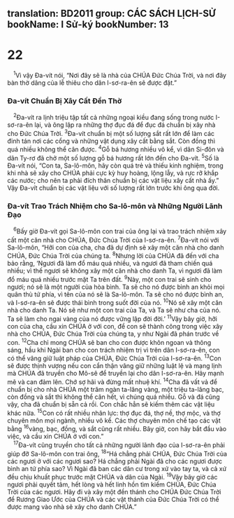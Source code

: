 translation: BD2011
group: CÁC SÁCH LỊCH-SỬ
bookName: I Sử-ký 
bookNumber: 13
-------

<div class="title"><h1>22</h1></div>
<span class="verse 1su_22_1"> <sup>1</sup>Vì vậy Ða-vít nói, “Nơi đây sẽ là nhà của CHÚA Ðức Chúa Trời, và nơi đây bàn thờ dâng của lễ thiêu cho dân I-sơ-ra-ên sẽ được đặt.”<br/></span>
<div class="title"><h3>Ða-vít Chuẩn Bị Xây Cất Ðền Thờ</h3></div>
<span class="verse 1su_22_2"> <sup>2</sup>Ða-vít ra lịnh triệu tập tất cả những ngoại kiều đang sống trong nước I-sơ-ra-ên lại, và ông lập ra những thợ đục đá để đục đá chuẩn bị xây nhà cho Ðức Chúa Trời. </span>
<span class="verse 1su_22_3"><sup>3</sup>Ða-vít chuẩn bị một số lượng sắt rất lớn để làm các đinh tán nơi các cổng và những vật dụng xây cất bằng sắt. Còn đồng thì quá nhiều không thể cân được. </span>
<span class="verse 1su_22_4"><sup>4</sup>Gỗ bá hương nhiều vô kể, vì dân Si-đôn và dân Ty-rơ đã chở một số lượng gỗ bá hương rất lớn đến cho Ða-vít. </span>
<span class="verse 1su_22_5"><sup>5</sup>Số là Ða-vít nói, “Con ta, Sa-lô-môn, hãy còn quá trẻ và thiếu kinh nghiệm, trong khi nhà sẽ xây cho CHÚA phải cực kỳ huy hoàng, lộng lẫy, và rực rỡ khắp các nước; cho nên ta phải đích thân chuẩn bị các vật liệu xây cất nhà ấy.” Vậy Ða-vít chuẩn bị các vật liệu với số lượng rất lớn trước khi ông qua đời.<br/></span>
<div class="title"><h3>Ða-vít Trao Trách Nhiệm cho Sa-lô-môn và Những Người Lãnh Ðạo</h3></div>
<span class="verse 1su_22_6"> <sup>6</sup>Bấy giờ Ða-vít gọi Sa-lô-môn con trai của ông lại và trao trách nhiệm xây cất một căn nhà cho CHÚA, Ðức Chúa Trời của I-sơ-ra-ên. </span>
<span class="verse 1su_22_7"><sup>7</sup>Ða-vít nói với Sa-lô-môn, “Hỡi con của cha, cha đã dự định sẽ xây một căn nhà cho danh CHÚA, Ðức Chúa Trời của chúng ta. </span>
<span class="verse 1su_22_8"><sup>8</sup>Nhưng lời của CHÚA đã đến với cha bảo rằng, ‘Ngươi đã làm đổ máu quá nhiều, và ngươi đã tham chiến quá nhiều; vì thế ngươi sẽ không xây một căn nhà cho danh Ta, vì ngươi đã làm đổ máu quá nhiều trước mặt Ta trên đất. </span>
<span class="verse 1su_22_9"><sup>9</sup>Này, một con trai sẽ sinh cho ngươi; nó sẽ là một người của hòa bình. Ta sẽ cho nó được bình an khỏi mọi quân thù tứ phía, vì tên của nó sẽ là Sa-lô-môn. Ta sẽ cho nó được bình an, và I-sơ-ra-ên sẽ được thái bình trong suốt đời của nó. </span>
<span class="verse 1su_22_10"><sup>10</sup>Nó sẽ xây một căn nhà cho danh Ta. Nó sẽ như một con trai của Ta, và Ta sẽ như cha của nó. Ta sẽ làm cho ngai vàng của nó được vững lập đời đời.’ </span>
<span class="verse 1su_22_11"><sup>11</sup>Vậy bây giờ, hỡi con của cha, cầu xin CHÚA ở với con, để con sẽ thành công trong việc xây nhà cho CHÚA, Ðức Chúa Trời của chúng ta, y như Ngài đã phán trước về con. </span>
<span class="verse 1su_22_12"><sup>12</sup>Cha chỉ mong CHÚA sẽ ban cho con được khôn ngoan và thông sáng, hầu khi Ngài ban cho con trách nhiệm trị vì trên dân I-sơ-ra-ên, con có thể vâng giữ luật pháp của CHÚA, Ðức Chúa Trời của I-sơ-ra-ên. </span>
<span class="verse 1su_22_13"><sup>13</sup>Con sẽ được thịnh vượng nếu con cẩn thận vâng giữ những luật lệ và mạng lịnh mà CHÚA đã truyền cho Mô-sê để truyền lại cho dân I-sơ-ra-ên. Hãy mạnh mẽ và can đảm lên. Chớ sợ hãi và đừng mất nhuệ khí. </span>
<span class="verse 1su_22_14"><sup>14</sup>Cha đã vất vả để chuẩn bị cho nhà CHÚA một trăm ngàn ta-lâng vàng, một triệu ta-lâng bạc, còn đồng và sắt thì không thể cân hết, vì chúng quá nhiều. Gỗ và đá cũng vậy, cha đã chuẩn bị sẵn cả rồi. Con chắc hẳn sẽ kiếm thêm các vật liệu khác nữa. </span>
<span class="verse 1su_22_15"><sup>15</sup>Con có rất nhiều nhân lực: thợ đục đá, thợ nề, thợ mộc, và thợ chuyên môn mọi ngành, nhiều vô kể. Các thợ chuyên môn chế tạo các vật bằng </span>
<span class="verse 1su_22_16"><sup>16</sup>vàng, bạc, đồng, và sắt cũng rất nhiều. Bây giờ, con hãy bắt đầu vào việc, và cầu xin CHÚA ở với con.”<br/></span>
<span class="verse 1su_22_17"> <sup>17</sup>Ða-vít cũng truyền cho tất cả những người lãnh đạo của I-sơ-ra-ên phải giúp đỡ Sa-lô-môn con trai ông, </span>
<span class="verse 1su_22_18"><sup>18</sup>“Há chẳng phải CHÚA, Ðức Chúa Trời của các ngươi ở với các ngươi sao? Há chẳng phải Ngài đã cho các ngươi được bình an tứ phía sao? Vì Ngài đã ban các dân cư trong xứ vào tay ta, và cả xứ đều chịu khuất phục trước mặt CHÚA và dân của Ngài. </span>
<span class="verse 1su_22_19"><sup>19</sup>Vậy bây giờ các ngươi phải quyết tâm, hết lòng và hết linh hồn tìm kiếm CHÚA, Ðức Chúa Trời của các ngươi. Hãy đi và xây một đền thánh cho CHÚA Ðức Chúa Trời để Rương Giao Ước của CHÚA và các vật thánh của Ðức Chúa Trời có thể được mang vào nhà sẽ xây cho danh CHÚA.”<br/></span>
